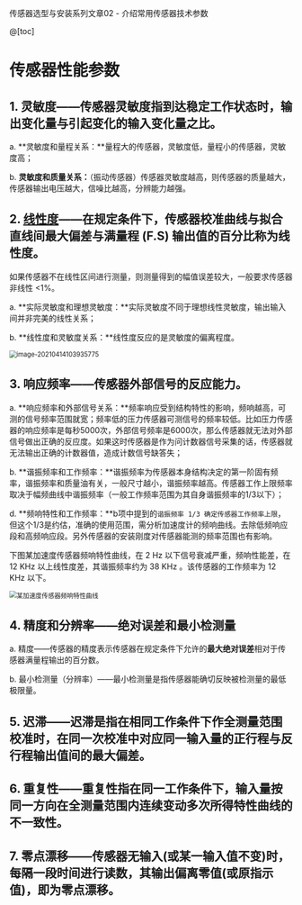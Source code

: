 传感器选型与安装系列文章02 - 介绍常用传感器技术参数 

@[toc]

# 传感器性能参数

## 1. 灵敏度——传感器灵敏度指到达稳定工作状态时，**输出变化量与引起变化的输入变化量**之比。

a. **灵敏度和量程关系：**量程大的传感器，灵敏度低，量程小的传感器，灵敏度高；

b. **灵敏度和质量关系：**（振动传感器）传感器灵敏度越高，则传感器的质量越大，传感器输出电压越大，信噪比越高，分辨能力越强。

## 2. [线性度](https://www.vfe.ac.cn/NewsDetail-2188.aspx)——在规定条件下，传感器校准曲线与拟合直线间最大偏差与满量程 (F.S) 输出值的百分比称为线性度。

如果传感器不在线性区间进行测量，则测量得到的幅值误差较大，一般要求传感器非线性 <1%。

a.  **实际灵敏度和理想灵敏度：**实际灵敏度不同于理想线性灵敏度，输出输入间并非完美的线性关系；

b.  **线性度和灵敏度关系：**线性度反应的是灵敏度的偏离程度。

<img src="../post-images/image-20210414103935775.png" alt="image-20210414103935775" style="zoom:80%;" />

## 3. 响应频率——传感器外部信号的反应能力。

a. **响应频率和外部信号关系：**频率响应受到结构特性的影响，频响越高，可测的信号频率范围就宽；频率低的压力传感器可测信号的频率较低。比如压力传感器的响应频率是每秒5000次，外部信号频率是6000次，那么传感器就无法对外部信号做出正确的反应度。如果这时传感器是作为问计数器信号采集的话，传感器就无法输出正确的计数器值，造成计数信号缺答失；

b. **谐振频率和工作频率：**谐振频率为传感器本身结构决定的第一阶固有频率，谐振频率和质量油有关，一般尺寸越小，谐振频率越高。传感器工作上限频率取决于幅频曲线中谐振频率（一般工作频率范围为其自身谐振频率的1/3以下）；

d. **频响特性和工作频率：**b项中提到的`谐振频率 1/3 确定传感器工作频率上限`，但这个1/3是约估，准确的使用范围，需分析加速度计的频响曲线。去除低频响应段和高频响应段。另外传感器的安装刚度对传感器能测的频率范围也有影响。

下图某加速度传感器频响特性曲线，在 2 Hz 以下信号衰减严重，频响性能差，在 12 KHz 以上线性度差，其谐振频率约为 38 KHz 。该传感器的工作频率为 12 KHz 以下。

<img src="../post-images/某加速度传感器频响特性曲线.png" alt="某加速度传感器频响特性曲线" style="zoom:80%;" />

## 4. 精度和分辨率——绝对误差和最小检测量

a. 精度——传感器的精度表示传感器在规定条件下允许的**最大绝对误差**相对于传感器满量程输出的百分数。

b. 最小检测量（分辨率）——最小检测量是指传感器能确切反映被检测量的最低极限量。

## 5. 迟滞——迟滞是指在相同工作条件下作全测量范围校准时，在同一次校准中对应同一输入量的正行程与反行程输出值间的最大偏差。

## 6. 重复性——重复性指在同一工作条件下，输入量按同一方向在全测量范围内连续变动多次所得特性曲线的不一致性。

## 7. 零点漂移——传感器无输入(或某一输入值不变)时，每隔一段时间进行读数，其输出偏离零值(或原指示值)，即为零点漂移。

#
